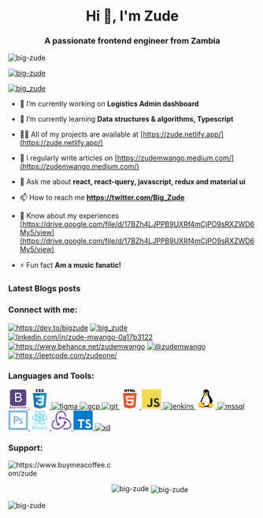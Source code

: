 <h1 align="center">Hi 👋, I'm Zude</h1>
<h3 align="center">A passionate frontend engineer from Zambia</h3>

<p align="left"> <img src="https://komarev.com/ghpvc/?username=big-zude&label=Profile%20views&color=0e75b6&style=flat" alt="big-zude" /> </p>

<p align="left"> <a href="https://github.com/ryo-ma/github-profile-trophy"><img src="https://github-profile-trophy.vercel.app/?username=big-zude" alt="big-zude" /></a> </p>

<p align="left"> <a href="https://twitter.com/big_zude" target="blank"><img src="https://img.shields.io/twitter/follow/big_zude?logo=twitter&style=for-the-badge" alt="big_zude" /></a> </p>

- 🔭 I’m currently working on **Logistics Admin dashboard**

- 🌱 I’m currently learning **Data structures & algorithms, Typescript**

- 👨‍💻 All of my projects are available at [https://zude.netlify.app/](https://zude.netlify.app/)

- 📝 I regularly write articles on [https://zudemwango.medium.com/](https://zudemwango.medium.com/)

- 💬 Ask me about **react, react-query, javascript, redux and material ui**

- 📫 How to reach me **https://twitter.com/Big_Zude**

- 📄 Know about my experiences [https://drive.google.com/file/d/17BZh4LJPPB9UXRf4mCjPO9sRXZWD6My5/view](https://drive.google.com/file/d/17BZh4LJPPB9UXRf4mCjPO9sRXZWD6My5/view)

- ⚡ Fun fact **Am a music fanatic!**

### Latest Blogs posts
<!-- BLOG-POST-LIST:START -->
<!-- BLOG-POST-LIST:END -->

<h3 align="left">Connect with me:</h3>
<p align="left">
<a href="https://dev.to/https://dev.to/bigzude" target="blank"><img align="center" src="https://cdn.jsdelivr.net/npm/simple-icons@3.0.1/icons/dev-dot-to.svg" alt="https://dev.to/bigzude" height="30" width="40" /></a>
<a href="https://twitter.com/big_zude" target="blank"><img align="center" src="https://raw.githubusercontent.com/rahuldkjain/github-profile-readme-generator/master/src/images/icons/Social/twitter.svg" alt="big_zude" height="30" width="40" /></a>
<a href="https://linkedin.com/in/linkedin.com/in/zude-mwango-0a17b3122" target="blank"><img align="center" src="https://raw.githubusercontent.com/rahuldkjain/github-profile-readme-generator/master/src/images/icons/Social/linked-in-alt.svg" alt="linkedin.com/in/zude-mwango-0a17b3122" height="30" width="40" /></a>
<a href="https://www.behance.net/https://www.behance.net/zudemwango" target="blank"><img align="center" src="https://raw.githubusercontent.com/rahuldkjain/github-profile-readme-generator/master/src/images/icons/Social/behance.svg" alt="https://www.behance.net/zudemwango" height="30" width="40" /></a>
<a href="https://medium.com/@zudemwango" target="blank"><img align="center" src="https://raw.githubusercontent.com/rahuldkjain/github-profile-readme-generator/master/src/images/icons/Social/medium.svg" alt="@zudemwango" height="30" width="40" /></a>
<a href="https://www.leetcode.com/https://leetcode.com/zudeone/" target="blank"><img align="center" src="https://raw.githubusercontent.com/rahuldkjain/github-profile-readme-generator/master/src/images/icons/Social/leet-code.svg" alt="https://leetcode.com/zudeone/" height="30" width="40" /></a>
</p>

<h3 align="left">Languages and Tools:</h3>
<p align="left"> <a href="https://getbootstrap.com" target="_blank"> <img src="https://raw.githubusercontent.com/devicons/devicon/master/icons/bootstrap/bootstrap-plain-wordmark.svg" alt="bootstrap" width="40" height="40"/> </a> <a href="https://www.w3schools.com/css/" target="_blank"> <img src="https://raw.githubusercontent.com/devicons/devicon/master/icons/css3/css3-original-wordmark.svg" alt="css3" width="40" height="40"/> </a> <a href="https://www.figma.com/" target="_blank"> <img src="https://www.vectorlogo.zone/logos/figma/figma-icon.svg" alt="figma" width="40" height="40"/> </a> <a href="https://cloud.google.com" target="_blank"> <img src="https://www.vectorlogo.zone/logos/google_cloud/google_cloud-icon.svg" alt="gcp" width="40" height="40"/> </a> <a href="https://git-scm.com/" target="_blank"> <img src="https://www.vectorlogo.zone/logos/git-scm/git-scm-icon.svg" alt="git" width="40" height="40"/> </a> <a href="https://www.w3.org/html/" target="_blank"> <img src="https://raw.githubusercontent.com/devicons/devicon/master/icons/html5/html5-original-wordmark.svg" alt="html5" width="40" height="40"/> </a> <a href="https://developer.mozilla.org/en-US/docs/Web/JavaScript" target="_blank"> <img src="https://raw.githubusercontent.com/devicons/devicon/master/icons/javascript/javascript-original.svg" alt="javascript" width="40" height="40"/> </a> <a href="https://www.jenkins.io" target="_blank"> <img src="https://www.vectorlogo.zone/logos/jenkins/jenkins-icon.svg" alt="jenkins" width="40" height="40"/> </a> <a href="https://www.linux.org/" target="_blank"> <img src="https://raw.githubusercontent.com/devicons/devicon/master/icons/linux/linux-original.svg" alt="linux" width="40" height="40"/> </a> <a href="https://www.microsoft.com/en-us/sql-server" target="_blank"> <img src="https://www.svgrepo.com/show/303229/microsoft-sql-server-logo.svg" alt="mssql" width="40" height="40"/> </a> <a href="https://www.photoshop.com/en" target="_blank"> <img src="https://raw.githubusercontent.com/devicons/devicon/master/icons/photoshop/photoshop-line.svg" alt="photoshop" width="40" height="40"/> </a> <a href="https://reactjs.org/" target="_blank"> <img src="https://raw.githubusercontent.com/devicons/devicon/master/icons/react/react-original-wordmark.svg" alt="react" width="40" height="40"/> </a> <a href="https://redux.js.org" target="_blank"> <img src="https://raw.githubusercontent.com/devicons/devicon/master/icons/redux/redux-original.svg" alt="redux" width="40" height="40"/> </a> <a href="https://www.typescriptlang.org/" target="_blank"> <img src="https://raw.githubusercontent.com/devicons/devicon/master/icons/typescript/typescript-original.svg" alt="typescript" width="40" height="40"/> </a> <a href="https://www.adobe.com/products/xd.html" target="_blank"> <img src="https://cdn.worldvectorlogo.com/logos/adobe-xd.svg" alt="xd" width="40" height="40"/> </a> </p>

<h3 align="left">Support:</h3>
<p><a href="https://www.buymeacoffee.com/https://www.buymeacoffee.com/zude"> <img align="left" src="https://cdn.buymeacoffee.com/buttons/v2/default-yellow.png" height="50" width="210" alt="https://www.buymeacoffee.com/zude" /></a></p><br><br>

<p><img align="left" src="https://github-readme-stats.vercel.app/api/top-langs?username=big-zude&show_icons=true&locale=en&layout=compact" alt="big-zude" /></p>

<p>&nbsp;<img align="center" src="https://github-readme-stats.vercel.app/api?username=big-zude&show_icons=true&locale=en" alt="big-zude" /></p>

<p><img align="center" src="https://github-readme-streak-stats.herokuapp.com/?user=big-zude&" alt="big-zude" /></p>
